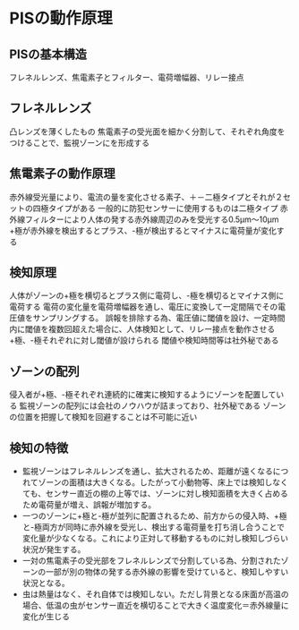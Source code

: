 # PISの動作原理

## PISの基本構造
フレネルレンズ、焦電素子とフィルター、電荷増幅器、リレー接点

## フレネルレンズ
凸レンズを薄くしたもの
焦電素子の受光面を細かく分割して、それぞれ角度をつけることで、監視ゾーンにを形成する

## 焦電素子の動作原理
赤外線受光量により、電流の量を変化させる素子、＋－二極タイプとそれが２セットの四極タイプがある
一般的に防犯センサーに使用するものは二極タイプ
赤外線フィルターにより人体の発する赤外線周辺のみを受光する0.5μm～10μm
+極が赤外線を検出するとプラス、-極が検出するとマイナスに電荷量が変化する

## 検知原理
人体がゾーンの+極を横切るとプラス側に電荷し、-極を横切るとマイナス側に電荷する
電荷の変化量を電荷増幅器を通し、電圧に変換して一定間隔でその電圧値をサンプリングする。
誤報を排除する為、電圧値に閾値を設け、一定時間内に閾値を複数回超えた場合に、人体検知として、リレー接点を動作させる
+極、-極それぞれに対し閾値が設けられる
閾値や検知時間等は社外秘である

## ゾーンの配列
侵入者が+極、-極それぞれ連続的に確実に検知するようにゾーンを配置している
監視ゾーンの配列には会社のノウハウが詰まっており、社外秘である
ゾーンの位置を把握して検知を回避することは不可能に近い

## 検知の特徴
- 監視ゾーンはフレネルレンズを通し、拡大されるため、距離が遠くなるにつれてゾーンの面積は大きくなる。したがって小動物等、床上では検知しなくても、センサー直近の棚の上等では、ゾーンに対し検知面積を大きく占めるため電荷量が増え、誤報が増加する。
- 一つのゾーンに+極と-極が並列に配置されるため、前方からの侵入時、+極と-極両方が同時に赤外線を受光し、検出する電荷量を打ち消し合うことで変化量が少なくなる。これにより正対して移動するものに対し検知しづらい状況が発生する。
- 一対の焦電素子の受光部をフレネルレンズで分割している為、分割されたゾーンの一部が別の物体の発する赤外線の影響を受けていると、検知しやすい状況となる。
- 虫は熱量はなく、それ自体では検知しない。ただし背景となる床面が高温の場合、低温の虫がセンサー直近を横切ることで大きく温度変化＝赤外線量に変化が生じる
